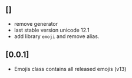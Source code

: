 ## []
* remove generator
* last stable version unicode  12.1
* add library `emoji` and remove alias.

## [0.0.1]

* Emojis class contains all released emojis (v13)
